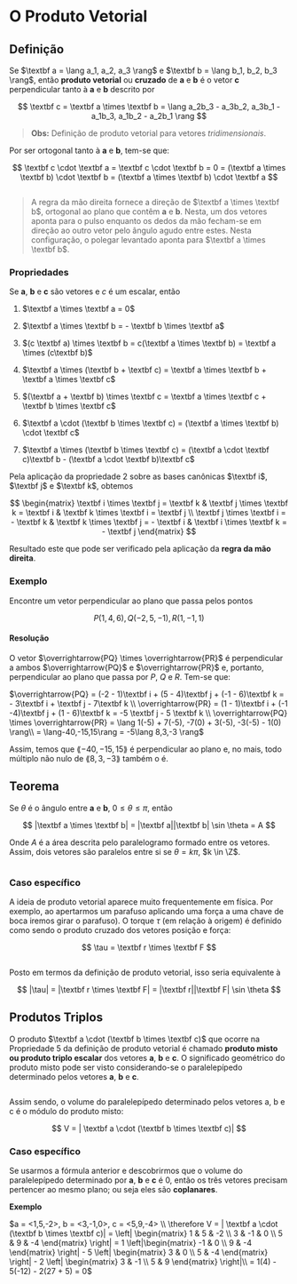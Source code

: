 # O Produto Vetorial

## Definição

Se $\textbf a = \lang a_1, a_2, a_3 \rang$ e $\textbf b = \lang b_1, b_2, b_3 \rang$, então **produto vetorial** ou **cruzado** de **a** e **b** é o vetor **c** perpendicular tanto à **a** e **b** descrito por

$$
\textbf c = \textbf a \times \textbf b =
\lang a_2b_3 - a_3b_2, a_3b_1 - a_1b_3, a_1b_2 - a_2b_1 \rang
$$

> **Obs:** Definição de produto vetorial para vetores *tridimensionais*.

Por ser ortogonal tanto à **a** e **b**, tem-se que:

$$
\textbf c \cdot \textbf a = \textbf c \cdot \textbf b = 0
= (\textbf a \times \textbf b) \cdot \textbf b
= (\textbf a \times \textbf b) \cdot \textbf a
$$

<img src="file:///home/user/Public/USP/Sistemas%20de%20Informação/2º%20semestre/Cálculo%20II/Atividade%206/Imagens/220px-Right_hand_rule_cross_product.svg.png" title="" alt="" data-align="center">

> A regra da mão direita fornece a direção de $\textbf a \times \textbf b$, ortogonal ao plano que contêm **a** e **b**. Nesta, um dos vetores aponta para o pulso enquanto os dedos da mão fecham-se em direção ao outro vetor pelo ângulo agudo entre estes. Nesta configuração, o polegar levantado aponta para $\textbf a \times \textbf b$.

### Propriedades

Se **a**, **b** e **c** são vetores e *c* é um escalar, então

1. $\textbf a \times \textbf a = 0$

2. $\textbf a \times \textbf b = - \textbf b \times \textbf a$

3. $(c \textbf a) \times \textbf b = c(\textbf a \times \textbf b) = \textbf a \times (c\textbf b)$

4. $\textbf a \times (\textbf b + \textbf c) = \textbf a \times \textbf b + \textbf a \times \textbf c$

5. $(\textbf a + \textbf b) \times \textbf c = \textbf a \times \textbf c + \textbf b \times \textbf c$

6. $\textbf a \cdot (\textbf b \times \textbf c) = (\textbf a \times \textbf b) \cdot \textbf c$

7. $\textbf a \times (\textbf b \times \textbf c) =
   (\textbf a \cdot \textbf c)\textbf b - (\textbf a \cdot \textbf b)\textbf c$

Pela aplicação da propriedade 2 sobre as bases canônicas $\textbf i$, $\textbf j$ e $\textbf k$, obtemos

$$
\begin{matrix}
\textbf i \times \textbf j = \textbf k &
\textbf j \times \textbf k = \textbf i &
\textbf k \times \textbf i = \textbf j \\
\textbf j \times \textbf i = - \textbf k &
\textbf k \times \textbf j = - \textbf i &
\textbf i \times \textbf k = - \textbf j
\end{matrix}
$$

Resultado este que pode ser verificado pela aplicação da **regra da mão direita**.

### Exemplo

Encontre um vetor perpendicular ao plano que passa pelos pontos

$$
P(1, 4, 6), Q(-2, 5, -1), R(1, -1, 1)
$$

#### Resolução

O vetor $\overrightarrow{PQ} \times \overrightarrow{PR}$ é perpendicular a ambos $\overrightarrow{PQ}$ e $\overrightarrow{PR}$ e, portanto, perpendicular ao plano que passa por $P$, $Q$ e $R$. Tem-se que:

$\overrightarrow{PQ} = (-2 - 1)\textbf i + (5 - 4)\textbf j + (-1 - 6)\textbf k = - 3\textbf i + \textbf j - 7\textbf k \\ \overrightarrow{PR} = (1 - 1)\textbf i + (-1 -4)\textbf j + (1 - 6)\textbf k = -5 \textbf j - 5 \textbf k \\ 
\overrightarrow{PQ} \times \overrightarrow{PR} = \lang 1(-5) + 7(-5), -7(0) + 3(-5), -3(-5) - 1(0) \rang\\ = \lang-40,-15,15\rang = -5\lang 8,3,-3 \rang$

Assim, temos que $\lang-40,-15,15\rang$ é perpendicular ao plano e, no mais, todo múltiplo não nulo de $\lang 8,3,-3 \rang$ também o é.

## Teorema

Se $\theta$ é o ângulo entre **a** e **b**, $0 \le \theta \le \pi$, então

$$
|\textbf a \times \textbf b| = |\textbf a||\textbf b| \sin \theta = A
$$

Onde $A$ é a área descrita pelo paralelogramo formado entre os vetores. Assim, dois vetores são paralelos entre si se $\theta = k\pi$, $k \in \Z$. 

<img src="file:///home/user/Public/USP/Sistemas%20de%20Informação/2º%20semestre/Cálculo%20II/Atividade%206/Imagens/2021-10-19-18-56-45-image.png" title="" alt="" data-align="center">

### Caso específico

A ideia de produto vetorial aparece muito frequentemente em física. Por exemplo, ao apertarmos um parafuso aplicando uma força a uma chave de boca iremos girar o parafuso). O torque $\tau$ (em relação à origem) é definido
como sendo o produto cruzado dos vetores posição e força:

$$
\tau = \textbf r \times \textbf F
$$

<img src="file:///home/user/Public/USP/Sistemas%20de%20Informação/2º%20semestre/Cálculo%20II/Atividade%206/Imagens/2021-10-21-11-25-21-image.png" title="" alt="" data-align="center">

Posto em termos da definição de produto vetorial, isso seria equivalente à

$$
|\tau| = |\textbf r \times \textbf F| = |\textbf r||\textbf F| \sin \theta
$$

## Produtos Triplos

O produto $\textbf a \cdot (\textbf b \times \textbf c)$ que ocorre na Propriedade 5 da definição de produto vetorial é chamado **produto misto ou produto triplo escalar** dos vetores **a**, **b** e **c**. O significado geométrico do produto misto pode ser visto considerando-se o paralelepípedo determinado pelos vetores **a**, **b** e **c**.

<img src="file:///home/user/Public/USP/Sistemas%20de%20Informação/2º%20semestre/Cálculo%20II/Atividade%206/Imagens/2021-10-21-11-14-02-image.png" title="" alt="" data-align="center">

Assim sendo, o volume do paralelepípedo determinado pelos vetores a, b e c é o módulo do produto misto:

$$
V = | \textbf a \cdot (\textbf b \times \textbf c)|
$$

### Caso específico

Se usarmos a fórmula anterior e descobrirmos que o volume do paralelepípedo determinado por **a**, **b** e **c** é 0, então os três vetores precisam pertencer ao mesmo plano; ou seja eles são **coplanares**.

**Exemplo**

$a = <1,5,-2>, b = <3,-1,0>, c = <5,9,-4> \\
\therefore V = | \textbf a \cdot (\textbf b \times \textbf c)| = \left| \begin{matrix} 1 & 5 & -2 \\ 3 & -1 & 0 \\ 5 &  9 & -4 \end{matrix} \right| = 1 \left|\begin{matrix} -1 & 0 \\ 9 & -4 \end{matrix} \right| - 5 \left| \begin{matrix} 3 & 0 \\ 5 & -4 \end{matrix} \right| - 2 \left| \begin{matrix} 3 & -1 \\ 5 & 9 \end{matrix} \right|\\ = 1(4) - 5(-12) - 2(27 + 5) = 0$